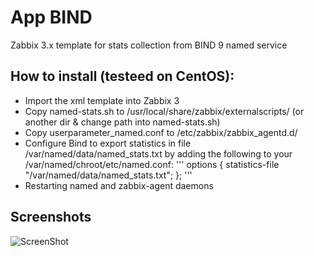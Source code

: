 # App BIND

Zabbix 3.x template for stats collection from BIND 9 named service

## How to install (testeed on CentOS):
* Import the xml template into Zabbix 3
* Copy named-stats.sh to /usr/local/share/zabbix/externalscripts/ (or another dir & change path into named-stats.sh)
* Copy userparameter_named.conf to /etc/zabbix/zabbix_agentd.d/
* Configure Bind to export statistics in file /var/named/data/named_stats.txt by adding the following to your /var/named/chroot/etc/named.conf:
'''
options {
    statistics-file "/var/named/data/named_stats.txt";
};
'''
* Restarting named and zabbix-agent daemons

## Screenshots

![ScreenShot](https://raw.github.com/aGGre55or/zabbix-app-bind/master/screenshots/zabbix-app-bind.png)
